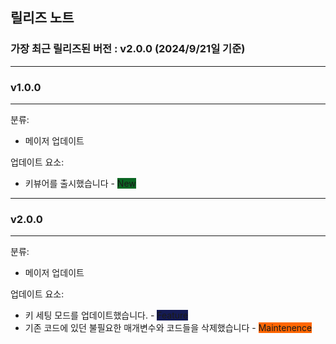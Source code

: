 릴리즈 노트
--

### 가장 최근 릴리즈된 버전 : v2.0.0 (2024/9/21일 기준)

---

### v1.0.0
---
분류:
* 메이저 업데이트

업데이트 요소:

* 키뷰어를 출시했습니다 - <span style='background-color: #0b6623'>New</span>

---

### v2.0.0
---
분류:

* 메이저 업데이트

업데이트 요소:

  * 키 세팅 모드를 업데이트했습니다. - <span style='background-color: #151b54'>Feature</span>
  * 기존 코드에 있던 불필요한 매개변수와 코드들을 삭제했습니다 - <span style='background-color: #ff6600'>Maintenence</span>